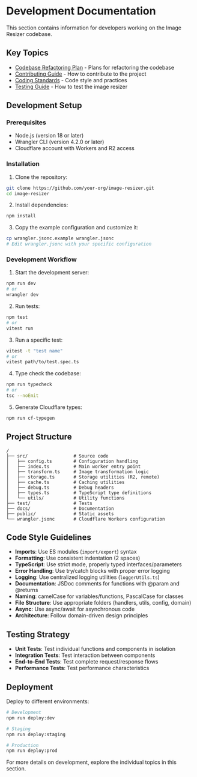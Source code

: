 # Development Documentation

This section contains information for developers working on the Image Resizer codebase.

## Key Topics

- [Codebase Refactoring Plan](codebase-refactoring.md) - Plans for refactoring the codebase
- [Contributing Guide](contributing.md) - How to contribute to the project
- [Coding Standards](coding-standards.md) - Code style and practices
- [Testing Guide](testing.md) - How to test the image resizer

## Development Setup

### Prerequisites

- Node.js (version 18 or later)
- Wrangler CLI (version 4.2.0 or later)
- Cloudflare account with Workers and R2 access

### Installation

1. Clone the repository:

```bash
git clone https://github.com/your-org/image-resizer.git
cd image-resizer
```

2. Install dependencies:

```bash
npm install
```

3. Copy the example configuration and customize it:

```bash
cp wrangler.jsonc.example wrangler.jsonc
# Edit wrangler.jsonc with your specific configuration
```

### Development Workflow

1. Start the development server:

```bash
npm run dev
# or
wrangler dev
```

2. Run tests:

```bash
npm test
# or
vitest run
```

3. Run a specific test:

```bash
vitest -t "test name"
# or
vitest path/to/test.spec.ts
```

4. Type check the codebase:

```bash
npm run typecheck
# or
tsc --noEmit
```

5. Generate Cloudflare types:

```bash
npm run cf-typegen
```

## Project Structure

```
/
├── src/                 # Source code
│   ├── config.ts        # Configuration handling
│   ├── index.ts         # Main worker entry point
│   ├── transform.ts     # Image transformation logic
│   ├── storage.ts       # Storage utilities (R2, remote)
│   ├── cache.ts         # Caching utilities
│   ├── debug.ts         # Debug headers
│   ├── types.ts         # TypeScript type definitions
│   └── utils/           # Utility functions
├── test/                # Tests
├── docs/                # Documentation
├── public/              # Static assets
└── wrangler.jsonc       # Cloudflare Workers configuration
```

## Code Style Guidelines

- **Imports**: Use ES modules (`import/export`) syntax
- **Formatting**: Use consistent indentation (2 spaces)
- **TypeScript**: Use strict mode, properly typed interfaces/parameters
- **Error Handling**: Use try/catch blocks with proper error logging
- **Logging**: Use centralized logging utilities (`loggerUtils.ts`)
- **Documentation**: JSDoc comments for functions with @param and @returns
- **Naming**: camelCase for variables/functions, PascalCase for classes
- **File Structure**: Use appropriate folders (handlers, utils, config, domain)
- **Async**: Use async/await for asynchronous code
- **Architecture**: Follow domain-driven design principles

## Testing Strategy

- **Unit Tests**: Test individual functions and components in isolation
- **Integration Tests**: Test interaction between components
- **End-to-End Tests**: Test complete request/response flows
- **Performance Tests**: Test performance characteristics

## Deployment

Deploy to different environments:

```bash
# Development
npm run deploy:dev

# Staging
npm run deploy:staging

# Production
npm run deploy:prod
```

For more details on development, explore the individual topics in this section.
